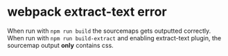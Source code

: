 # webpack extract-text error

When run with `npm run build` the sourcemaps gets outputted correctly.
When run with `npm run build-extract` and enabling extract-text plugin, the sourcemap output **only** contains css.
